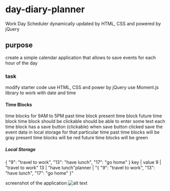 # day-diary-planner
Work Day Scheduler dynamically updated by HTML, CSS and powered by jQuery  

## purpose
create a simple calendar application that allows to save events for each hour of the day

### task
modify starter code 
use HTML, CSS and power by jQuery 
use Moment.js library to work with date and time 

#### Time Blocks 
time blocks for 9AM to 5PM
past time block
present time block
future time block
time block should be clickable
should be able to enter some text
each time block has a save button (clickable)
when save button clicked save the event data in local storage for that particular time
past time blocks will be gray
present time blocks will be red
future time blocks will be green

##### Local Storage 
{
  "9": "travel to work",
  "13": "have lunch",
  "17": "go home"
}
key | value 9 | "travel to work" 13 | "have lunch"planner | "{ "9": "travel to work", "13": "have lunch", "17": "go home" }"

screenshot of the application 
![alt text](assets/images "Elizabeth's Portfolio Screenshot")